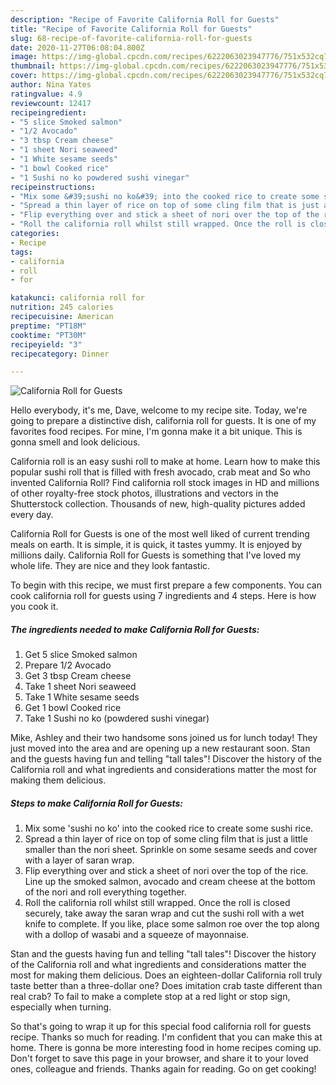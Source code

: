 ```yaml
---
description: "Recipe of Favorite California Roll for Guests"
title: "Recipe of Favorite California Roll for Guests"
slug: 68-recipe-of-favorite-california-roll-for-guests
date: 2020-11-27T06:08:04.800Z
image: https://img-global.cpcdn.com/recipes/6222063023947776/751x532cq70/california-roll-for-guests-recipe-main-photo.jpg
thumbnail: https://img-global.cpcdn.com/recipes/6222063023947776/751x532cq70/california-roll-for-guests-recipe-main-photo.jpg
cover: https://img-global.cpcdn.com/recipes/6222063023947776/751x532cq70/california-roll-for-guests-recipe-main-photo.jpg
author: Nina Yates
ratingvalue: 4.9
reviewcount: 12417
recipeingredient:
- "5 slice Smoked salmon"
- "1/2 Avocado"
- "3 tbsp Cream cheese"
- "1 sheet Nori seaweed"
- "1 White sesame seeds"
- "1 bowl Cooked rice"
- "1 Sushi no ko powdered sushi vinegar"
recipeinstructions:
- "Mix some &#39;sushi no ko&#39; into the cooked rice to create some sushi rice."
- "Spread a thin layer of rice on top of some cling film that is just a little smaller than the nori sheet. Sprinkle on some sesame seeds and cover with a layer of saran wrap."
- "Flip everything over and stick a sheet of nori over the top of the rice. Line up the smoked salmon, avocado and cream cheese at the bottom of the nori and roll everything together."
- "Roll the california roll whilst still wrapped. Once the roll is closed securely, take away the saran wrap and cut the sushi roll with a wet knife to complete. If you like, place some salmon roe over the top along with a dollop of wasabi and a squeeze of mayonnaise."
categories:
- Recipe
tags:
- california
- roll
- for

katakunci: california roll for 
nutrition: 245 calories
recipecuisine: American
preptime: "PT18M"
cooktime: "PT30M"
recipeyield: "3"
recipecategory: Dinner

---
```



![California Roll for Guests](https://img-global.cpcdn.com/recipes/6222063023947776/751x532cq70/california-roll-for-guests-recipe-main-photo.jpg)

Hello everybody, it's me, Dave, welcome to my recipe site. Today, we're going to prepare a distinctive dish, california roll for guests. It is one of my favorites food recipes. For mine, I'm gonna make it a bit unique. This is gonna smell and look delicious.

California roll is an easy sushi roll to make at home. Learn how to make this popular sushi roll that is filled with fresh avocado, crab meat and So who invented California Roll? Find california roll stock images in HD and millions of other royalty-free stock photos, illustrations and vectors in the Shutterstock collection. Thousands of new, high-quality pictures added every day.

California Roll for Guests is one of the most well liked of current trending meals on earth. It is simple, it is quick, it tastes yummy. It is enjoyed by millions daily. California Roll for Guests is something that I've loved my whole life. They are nice and they look fantastic.


To begin with this recipe, we must first prepare a few components. You can cook california roll for guests using 7 ingredients and 4 steps. Here is how you cook it.

<!--inarticleads1-->

##### The ingredients needed to make California Roll for Guests:

1. Get 5 slice Smoked salmon
1. Prepare 1/2 Avocado
1. Get 3 tbsp Cream cheese
1. Take 1 sheet Nori seaweed
1. Take 1 White sesame seeds
1. Get 1 bowl Cooked rice
1. Take 1 Sushi no ko (powdered sushi vinegar)


Mike, Ashley and their two handsome sons joined us for lunch today! They just moved into the area and are opening up a new restaurant soon. Stan and the guests having fun and telling &#34;tall tales&#34;! Discover the history of the California roll and what ingredients and considerations matter the most for making them delicious. 

<!--inarticleads2-->

##### Steps to make California Roll for Guests:

1. Mix some &#39;sushi no ko&#39; into the cooked rice to create some sushi rice.
1. Spread a thin layer of rice on top of some cling film that is just a little smaller than the nori sheet. Sprinkle on some sesame seeds and cover with a layer of saran wrap.
1. Flip everything over and stick a sheet of nori over the top of the rice. Line up the smoked salmon, avocado and cream cheese at the bottom of the nori and roll everything together.
1. Roll the california roll whilst still wrapped. Once the roll is closed securely, take away the saran wrap and cut the sushi roll with a wet knife to complete. If you like, place some salmon roe over the top along with a dollop of wasabi and a squeeze of mayonnaise.


Stan and the guests having fun and telling &#34;tall tales&#34;! Discover the history of the California roll and what ingredients and considerations matter the most for making them delicious. Does an eighteen-dollar California roll truly taste better than a three-dollar one? Does imitation crab taste different than real crab? To fail to make a complete stop at a red light or stop sign, especially when turning. 

So that's going to wrap it up for this special food california roll for guests recipe. Thanks so much for reading. I'm confident that you can make this at home. There is gonna be more interesting food in home recipes coming up. Don't forget to save this page in your browser, and share it to your loved ones, colleague and friends. Thanks again for reading. Go on get cooking!
